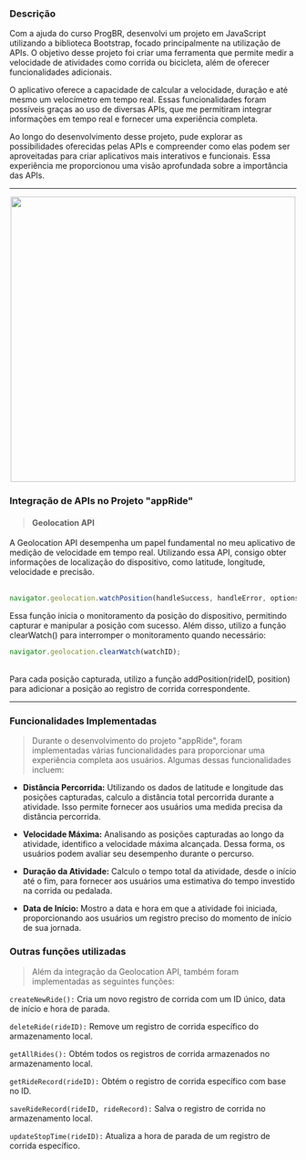 ### Descrição

Com a ajuda do curso ProgBR, desenvolvi um projeto em JavaScript utilizando a biblioteca Bootstrap, focado principalmente na utilização de APIs. O objetivo desse projeto foi criar uma ferramenta que permite medir a velocidade de atividades como corrida ou bicicleta, além de oferecer funcionalidades adicionais.

O aplicativo oferece a capacidade de calcular a velocidade, duração e até mesmo um velocímetro em tempo real. Essas funcionalidades foram possíveis graças ao uso de diversas APIs, que me permitiram integrar informações em tempo real e fornecer uma experiência completa.

Ao longo do desenvolvimento desse projeto, pude explorar as possibilidades oferecidas pelas APIs e compreender como elas podem ser aproveitadas para criar aplicativos mais interativos e funcionais. Essa experiência me proporcionou uma visão aprofundada sobre a importância das APIs.
 
---

<div align="center">
 
<img src="https://github.com/LeoAnders/AppRide/assets/115679546/4695b3aa-4c86-4c36-aa58-49256cb8e3fa"  width="500" >

</div>


     
### Integração de APIs no Projeto "appRide"

> #### Geolocation API


A Geolocation API desempenha um papel fundamental no meu aplicativo de medição de velocidade em tempo real. Utilizando essa API, consigo obter informações de localização do dispositivo, como latitude, longitude, velocidade e precisão.   
<br>

```Javascript
navigator.geolocation.watchPosition(handleSuccess, handleError, options);
```
Essa função inicia o monitoramento da posição do dispositivo, permitindo capturar e manipular a posição com sucesso. Além disso, utilizo a função clearWatch() para interromper o monitoramento quando necessário:

```Javascript
navigator.geolocation.clearWatch(watchID);
```
<br>
Para cada posição capturada, utilizo a função addPosition(rideID, position) para adicionar a posição ao registro de corrida correspondente.

---

### Funcionalidades Implementadas

> Durante o desenvolvimento do projeto "appRide", foram implementadas várias funcionalidades para proporcionar uma experiência completa aos usuários. Algumas dessas funcionalidades incluem:

- **Distância Percorrida:** Utilizando os dados de latitude e longitude das posições capturadas, calculo a distância total percorrida durante a atividade. Isso permite fornecer aos usuários uma medida precisa da distância percorrida.

- **Velocidade Máxima:** Analisando as posições capturadas ao longo da atividade, identifico a velocidade máxima alcançada. Dessa forma, os usuários podem avaliar seu desempenho durante o percurso.

- **Duração da Atividade:** Calculo o tempo total da atividade, desde o início até o fim, para fornecer aos usuários uma estimativa do tempo investido na corrida ou pedalada.

- **Data de Início:** Mostro a data e hora em que a atividade foi iniciada, proporcionando aos usuários um registro preciso do momento de início de sua jornada.


### Outras funções utilizadas

> Além da integração da Geolocation API, também foram implementadas as seguintes funções:


`createNewRide():`  Cria um novo registro de corrida com um ID único, data de início e hora de parada.

`deleteRide(rideID):`   Remove um registro de corrida específico do armazenamento local.

`getAllRides():`   Obtém todos os registros de corrida armazenados no armazenamento local.

`getRideRecord(rideID):`   Obtém o registro de corrida específico com base no ID.

`saveRideRecord(rideID, rideRecord):`   Salva o registro de corrida no armazenamento local.

`updateStopTime(rideID):`   Atualiza a hora de parada de um registro de corrida específico.
